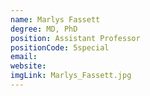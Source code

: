 ```yaml
---
name: Marlys Fassett
degree: MD, PhD
position: Assistant Professor
positionCode: 5special
email:
website:
imgLink: Marlys_Fassett.jpg
---
```

